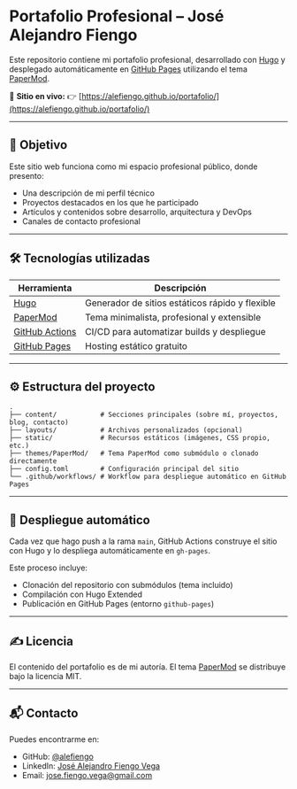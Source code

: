 # Portafolio Profesional – José Alejandro Fiengo

Este repositorio contiene mi portafolio profesional, desarrollado con [Hugo](https://gohugo.io/) y desplegado automáticamente en [GitHub Pages](https://pages.github.com/) utilizando el tema [PaperMod](https://github.com/adityatelange/hugo-PaperMod).

📍 **Sitio en vivo:**
👉 [https://alefiengo.github.io/portafolio/](https://alefiengo.github.io/portafolio/)

---

## 🌟 Objetivo

Este sitio web funciona como mi espacio profesional público, donde presento:

* Una descripción de mi perfil técnico
* Proyectos destacados en los que he participado
* Artículos y contenidos sobre desarrollo, arquitectura y DevOps
* Canales de contacto profesional

---

## 🛠 Tecnologías utilizadas

| Herramienta                                                | Descripción                                     |
| ---------------------------------------------------------- | ----------------------------------------------- |
| [Hugo](https://gohugo.io/)                                 | Generador de sitios estáticos rápido y flexible |
| [PaperMod](https://github.com/adityatelange/hugo-PaperMod) | Tema minimalista, profesional y extensible      |
| [GitHub Actions](https://github.com/features/actions)      | CI/CD para automatizar builds y despliegue      |
| [GitHub Pages](https://pages.github.com/)                  | Hosting estático gratuito                       |

---

## ⚙️ Estructura del proyecto

```plaintext
.
├── content/           # Secciones principales (sobre mí, proyectos, blog, contacto)
├── layouts/           # Archivos personalizados (opcional)
├── static/            # Recursos estáticos (imágenes, CSS propio, etc.)
├── themes/PaperMod/   # Tema PaperMod como submódulo o clonado directamente
├── config.toml        # Configuración principal del sitio
└── .github/workflows/ # Workflow para despliegue automático en GitHub Pages
```

---

## 🚀 Despliegue automático

Cada vez que hago push a la rama `main`, GitHub Actions construye el sitio con Hugo y lo despliega automáticamente en `gh-pages`.

Este proceso incluye:

* Clonación del repositorio con submódulos (tema incluido)
* Compilación con Hugo Extended
* Publicación en GitHub Pages (entorno `github-pages`)

---

## ✍️ Licencia

El contenido del portafolio es de mi autoría. El tema [PaperMod](https://github.com/adityatelange/hugo-PaperMod) se distribuye bajo la licencia MIT.

---

## 📬 Contacto

Puedes encontrarme en:

* GitHub: [@alefiengo](https://github.com/alefiengo)
* LinkedIn: [José Alejandro Fiengo Vega](https://www.linkedin.com/in/jos%C3%A9-alejandro-fiengo-vega-383560165)
* Email: [jose.fiengo.vega@gmail.com](mailto:jose.fiengo.vega@gmail.com)
